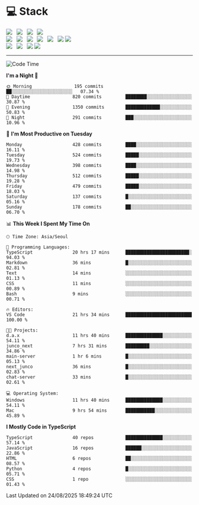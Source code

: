 <h1>💻 Stack</h1>
<div>
 <!-- badge : https://shields.io/ -->
 <!-- icon : https://simpleicons.org/?q=Get -->
 <img src="https://img.shields.io/badge/HTML5-e74c3c?style=flat-square&logo=HTML5&logoColor=white"/> &nbsp 
 <img src="https://img.shields.io/badge/CSS3-0A84FF?style=flat-square&logo=CSS3&logoColor=white"/> &nbsp 
 <img src="https://img.shields.io/badge/JavaScript-FFCD11?style=flat-square&logo=JavaScript&logoColor=white"/> &nbsp 
 <img src="https://img.shields.io/badge/TypeScript-3075C0?style=flat-square&logo=TypeScript&logoColor=white"/>
 <br/>
 <img src="https://img.shields.io/badge/Next-000000?style=flat-square&logo=nextdotjs&logoColor=white"/> &nbsp 
 <img src="https://img.shields.io/badge/React-00BCF6?style=flat-square&logo=React&logoColor=white"/> &nbsp 
 <img src="https://img.shields.io/badge/Redux-764ABC?style=flat-square&logo=Redux&logoColor=white"/> &nbsp
 <img src="https://img.shields.io/badge/Recoil-3578E5?style=flat-square&logo=recoil&logoColor=white"/> &nbsp
 <img src="https://img.shields.io/badge/React-Query-FF4154?style=flat-square&logo=reactquery&logoColor=white"/> &nbsp 
 <img src="https://img.shields.io/badge/styled%2Dcomponents-DB7093?style=flat-square&logo=styled%2Dcomponents&logoColor=white"/>
 <img src="https://img.shields.io/badge/CSS Modules-000000?style=flat-square&logo=CSS Modules&logoColor=white"/> &nbsp 
 <br/>
 <img src="https://img.shields.io/badge/Node-339933?style=flat-square&logo=Node.js&logoColor=white"/> &nbsp 
 <img src="https://img.shields.io/badge/Express-000000?style=flat-square&logo=Express&logoColor=white"/> &nbsp 
 <img src="https://img.shields.io/badge/MongoDB-47A248?style=flat-square&logo=MongoDB&logoColor=white"/>
 <img src="https://img.shields.io/badge/MariaDB-003545?style=flat-square&logo=mariadb&logoColor=white"/>
</div>

<hr>

<!--START_SECTION:waka-->
![Code Time](http://img.shields.io/badge/Code%20Time-2%2C796%20hrs%2017%20mins-blue)

**I'm a Night 🦉** 

```text
🌞 Morning                195 commits         ██░░░░░░░░░░░░░░░░░░░░░░░   07.34 % 
🌆 Daytime                820 commits         ████████░░░░░░░░░░░░░░░░░   30.87 % 
🌃 Evening                1350 commits        █████████████░░░░░░░░░░░░   50.83 % 
🌙 Night                  291 commits         ███░░░░░░░░░░░░░░░░░░░░░░   10.96 % 
```
📅 **I'm Most Productive on Tuesday** 

```text
Monday                   428 commits         ████░░░░░░░░░░░░░░░░░░░░░   16.11 % 
Tuesday                  524 commits         █████░░░░░░░░░░░░░░░░░░░░   19.73 % 
Wednesday                398 commits         ████░░░░░░░░░░░░░░░░░░░░░   14.98 % 
Thursday                 512 commits         █████░░░░░░░░░░░░░░░░░░░░   19.28 % 
Friday                   479 commits         █████░░░░░░░░░░░░░░░░░░░░   18.03 % 
Saturday                 137 commits         █░░░░░░░░░░░░░░░░░░░░░░░░   05.16 % 
Sunday                   178 commits         ██░░░░░░░░░░░░░░░░░░░░░░░   06.70 % 
```


📊 **This Week I Spent My Time On** 

```text
🕑︎ Time Zone: Asia/Seoul

💬 Programming Languages: 
TypeScript               20 hrs 17 mins      ████████████████████████░   94.03 % 
Markdown                 36 mins             █░░░░░░░░░░░░░░░░░░░░░░░░   02.81 % 
Text                     14 mins             ░░░░░░░░░░░░░░░░░░░░░░░░░   01.13 % 
CSS                      11 mins             ░░░░░░░░░░░░░░░░░░░░░░░░░   00.89 % 
Bash                     9 mins              ░░░░░░░░░░░░░░░░░░░░░░░░░   00.71 % 

🔥 Editors: 
VS Code                  21 hrs 34 mins      █████████████████████████   100.00 % 

🐱‍💻 Projects: 
d.a.x                    11 hrs 40 mins      ██████████████░░░░░░░░░░░   54.11 % 
junco_next               7 hrs 31 mins       █████████░░░░░░░░░░░░░░░░   34.86 % 
main-server              1 hr 6 mins         █░░░░░░░░░░░░░░░░░░░░░░░░   05.13 % 
next_junco               36 mins             █░░░░░░░░░░░░░░░░░░░░░░░░   02.83 % 
chat-server              33 mins             █░░░░░░░░░░░░░░░░░░░░░░░░   02.61 % 

💻 Operating System: 
Windows                  11 hrs 40 mins      ██████████████░░░░░░░░░░░   54.11 % 
Mac                      9 hrs 54 mins       ███████████░░░░░░░░░░░░░░   45.89 % 
```

**I Mostly Code in TypeScript** 

```text
TypeScript               40 repos            ██████████████░░░░░░░░░░░   57.14 % 
JavaScript               16 repos            ██████░░░░░░░░░░░░░░░░░░░   22.86 % 
HTML                     6 repos             ██░░░░░░░░░░░░░░░░░░░░░░░   08.57 % 
Python                   4 repos             █░░░░░░░░░░░░░░░░░░░░░░░░   05.71 % 
CSS                      1 repo              ░░░░░░░░░░░░░░░░░░░░░░░░░   01.43 % 
```




 Last Updated on 24/08/2025 18:49:24 UTC
<!--END_SECTION:waka-->
